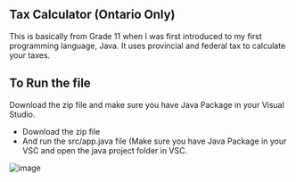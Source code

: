 ## Tax Calculator (Ontario Only)

This is basically from Grade 11 when I was first introduced to my first programming language, Java. It uses provincial and federal tax to calculate your taxes.

## To Run the file

Download the zip file and make sure you have Java Package in your Visual Studio.

- Download the zip file
- And run the src/app.java file (Make sure you have Java Package in your VSC and open the java project folder in VSC.

![image](https://github.com/AhmedAbdulwasi/TaxCalculator/assets/98428365/23e31f77-a165-47a2-8a73-54b9b56f7828)

